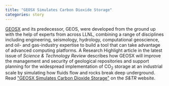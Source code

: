```yaml
---
title: "GEOSX Simulates Carbon Dioxide Storage"
categories: story
---
```


[GEOSX](https://github.com/GEOSX) and its predecessor, GEOS, were developed from the ground up with the help of experts from across LLNL, combining a range of disciplines including engineering, seismology, hydrology, computational geoscience, and oil- and gas-industry expertise to build a tool that can take advantage of advanced computing platforms. A Research Highlight article in the latest issue of *Science & Technology Review* describes how GEOSX will improve the management and security of geological repositories and support planning for the widespread implementation of CO<sub>2</sub> storage at an industrial scale by simulating how fluids flow and rocks break deep underground. Read ["GEOSX Simulates Carbon Dioxide Storage"](https://str.llnl.gov/2022-03/white) on the *S&TR* website.
